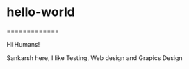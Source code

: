 # hello-world
=============

Hi Humans!

Sankarsh here, I like Testing, Web design and Grapics Design
